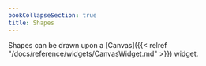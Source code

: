 ```yaml
---
bookCollapseSection: true
title: Shapes
---
```

Shapes can be drawn upon a [Canvas]({{< relref "/docs/reference/widgets/CanvasWidget.md" >}}) widget.
